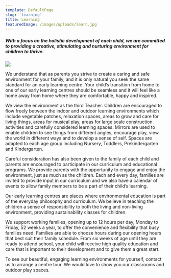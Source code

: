 ```yaml
---
template: DefaultPage
slug: 'learning'
title: Learning
featuredImage: /images/uploads/learn.jpg
---
```


##### With a focus on the holistic development of each child, we are committed to providing a creative, stimulating and nurturing environment for children to thrive.

![](/images/uploads/learn.jpg)

We understand that as parents you strive to create a caring and safe environment for your family, and it is only natural you seek the same standard for an early learning centre. Your child’s transition from home to one of our early learning centres should be seamless and it will feel like a home away from home where they are comfortable, happy and inspired.

We view the environment as the third Teacher. Children are encouraged to flow freely between the indoor and outdoor learning environments which include vegetable patches, relaxation spaces, areas to grow and care for living things, areas for musical play, areas for large scale construction activities and carefully considered learning spaces. Mirrors are used to enable children to see things from different angles, encourage play, view the world in different ways and to develop a sense of self. Spaces are adapted to each age group including Nursery, Toddlers, Prekindergarten and Kindergarten.

Careful consideration has also been given to the family of each child and parents are encouraged to participate in our curriculum and educational programs. We provide parents with the opportunity to engage and enjoy the environment, just as much as the children. Each and every day, families are invited to provide input in our curriculum and we also have a calendar of events to allow family members to be a part of their child’s learning.

Our early learning centres are places where environmental education is part of the everyday philosophy and curriculum. We believe in teaching the children a sense of responsibility to both the living and non-living environment, providing sustainability classes for children.

We support working families, opening up to 12 hours per day, Monday to Friday, 52 weeks a year, to offer the convenience and flexibility that busy families need. Families are able to choose hours during our opening hours that best suit their family schedule. From six weeks of age until they are ready to attend school, your child will receive high quality education and care that is important to their development and to give them a great start.

To see our beautiful, engaging learning environments for yourself, contact us to arrange a centre tour. We would love to show you our classrooms and outdoor play spaces.
